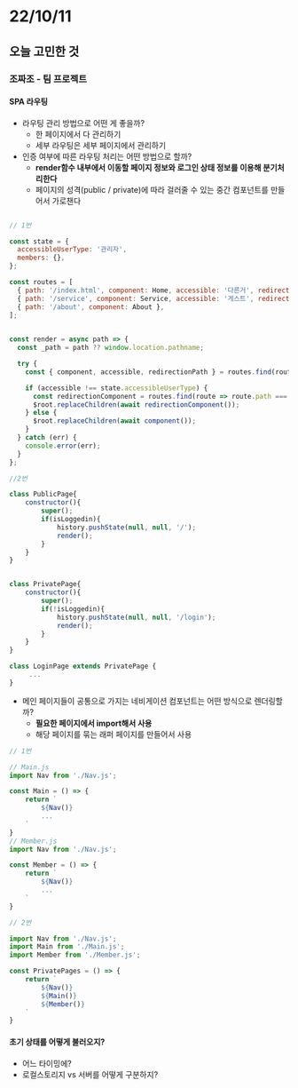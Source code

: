 # 22/10/11

## 오늘 고민한 것

### 조짜조 - 팀 프로젝트

#### SPA 라우팅

- 라우팅 관리 방법으로 어떤 게 좋을까?
	- 한 페이지에서 다 관리하기
	- 세부 라우팅은 세부 페이지에서 관리하기
- 인증 여부에 따른 라우팅 처리는 어떤 방법으로 할까?
	- **render함수 내부에서 이동할 페이지 정보와 로그인 상태 정보를 이용해 분기처리한다**
	- 페이지의 성격(public / private)에 따라 걸러줄 수 있는 중간 컴포넌트를 만들어서 가로챈다

```javascript

// 1번

const state = {
  accessibleUserType: '관리자',
  members: {},
};

const routes = [
  { path: '/index.html', component: Home, accessible: '다른거', redirectionPath: '/about' },
  { path: '/service', component: Service, accessible: '게스트', redirectionPath: '/index.html' },
  { path: '/about', component: About },
];

  
const render = async path => {
  const _path = path ?? window.location.pathname;

  try {
    const { component, accessible, redirectionPath } = routes.find(route => route.path === _path) || NotFound;

    if (accessible !== state.accessibleUserType) {
      const redirectionComponent = routes.find(route => route.path === redirectionPath)?.component || NotFound;
      $root.replaceChildren(await redirectionComponent());
    } else {
      $root.replaceChildren(await component());
    }
  } catch (err) {
    console.error(err);
  }
};

//2번

class PublicPage{
	constructor(){
		super();
		if(isLoggedin){
			history.pushState(null, null, '/');
			render();
		}
	}
}


class PrivatePage{
	constructor(){
		super();
		if(!isLoggedin){
			history.pushState(null, null, '/login');
			render();
		}
	}
}

class LoginPage extends PrivatePage {
     ...
}

```

- 메인 페이지들이 공통으로 가지는 네비게이션 컴포넌트는 어떤 방식으로 렌더링할까?
	- **필요한 페이지에서 import해서 사용**
	- 해당 페이지를 묶는 래퍼 페이지를 만들어서 사용
```javascript
// 1번

// Main.js
import Nav from './Nav.js';

const Main = () => {
	return `
		${Nav()}
		...
	`
}
// Member.js
import Nav from './Nav.js';

const Member = () => {
	return `
		${Nav()}
		...
	`
}

// 2번

import Nav from './Nav.js';
import Main from './Main.js';
import Member from './Member.js';

const PrivatePages = () => {
	return `
		${Nav()}
		${Main()}
		${Member()}
	`
}
```

#### 초기 상태를 어떻게 불러오지?

- 어느 타이밍에?
- 로컬스토리지 vs 서버를 어떻게 구분하지?